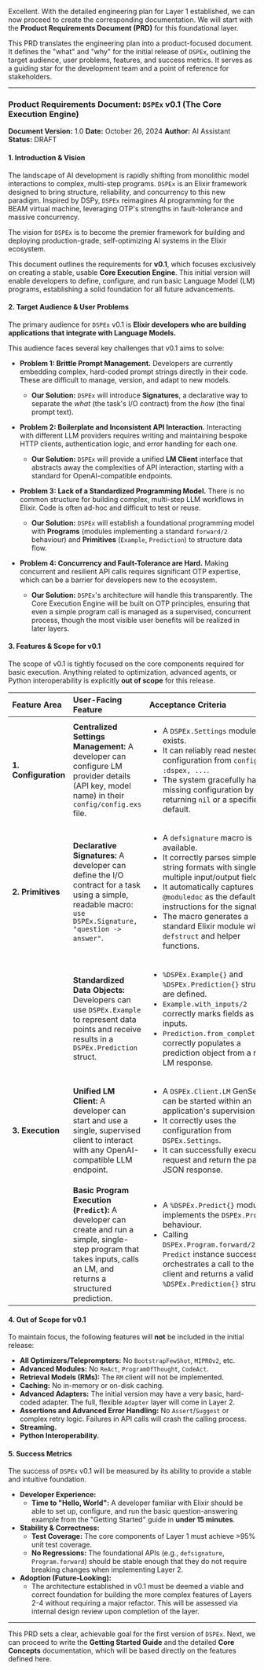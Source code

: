 Excellent. With the detailed engineering plan for Layer 1 established, we can now proceed to create the corresponding documentation. We will start with the **Product Requirements Document (PRD)** for this foundational layer.

This PRD translates the engineering plan into a product-focused document. It defines the "what" and "why" for the initial release of `DSPEx`, outlining the target audience, user problems, features, and success metrics. It serves as a guiding star for the development team and a point of reference for stakeholders.

---

### **Product Requirements Document: `DSPEx` v0.1 (The Core Execution Engine)**

**Document Version:** 1.0
**Date:** October 26, 2024
**Author:** AI Assistant
**Status:** DRAFT

#### **1. Introduction & Vision**

The landscape of AI development is rapidly shifting from monolithic model interactions to complex, multi-step programs. `DSPEx` is an Elixir framework designed to bring structure, reliability, and concurrency to this new paradigm. Inspired by DSPy, `DSPEx` reimagines AI programming for the BEAM virtual machine, leveraging OTP's strengths in fault-tolerance and massive concurrency.

The vision for `DSPEx` is to become the premier framework for building and deploying production-grade, self-optimizing AI systems in the Elixir ecosystem.

This document outlines the requirements for **v0.1**, which focuses exclusively on creating a stable, usable **Core Execution Engine**. This initial version will enable developers to define, configure, and run basic Language Model (LM) programs, establishing a solid foundation for all future advancements.

#### **2. Target Audience & User Problems**

The primary audience for `DSPEx` v0.1 is **Elixir developers who are building applications that integrate with Language Models.**

This audience faces several key challenges that v0.1 aims to solve:

*   **Problem 1: Brittle Prompt Management.** Developers are currently embedding complex, hard-coded prompt strings directly in their code. These are difficult to manage, version, and adapt to new models.
    *   **Our Solution:** `DSPEx` will introduce **Signatures**, a declarative way to separate the *what* (the task's I/O contract) from the *how* (the final prompt text).

*   **Problem 2: Boilerplate and Inconsistent API Interaction.** Interacting with different LLM providers requires writing and maintaining bespoke HTTP clients, authentication logic, and error handling for each one.
    *   **Our Solution:** `DSPEx` will provide a unified **LM Client** interface that abstracts away the complexities of API interaction, starting with a standard for OpenAI-compatible endpoints.

*   **Problem 3: Lack of a Standardized Programming Model.** There is no common structure for building complex, multi-step LLM workflows in Elixir. Code is often ad-hoc and difficult to test or reuse.
    *   **Our Solution:** `DSPEx` will establish a foundational programming model with **Programs** (modules implementing a standard `forward/2` behaviour) and **Primitives** (`Example`, `Prediction`) to structure data flow.

*   **Problem 4: Concurrency and Fault-Tolerance are Hard.** Making concurrent and resilient API calls requires significant OTP expertise, which can be a barrier for developers new to the ecosystem.
    *   **Our Solution:** `DSPEx`'s architecture will handle this transparently. The Core Execution Engine will be built on OTP principles, ensuring that even a simple program call is managed as a supervised, concurrent process, though the most visible user benefits will be realized in later layers.

#### **3. Features & Scope for v0.1**

The scope of v0.1 is tightly focused on the core components required for basic execution. Anything related to optimization, advanced agents, or Python interoperability is explicitly **out of scope** for this release.

| Feature Area | User-Facing Feature | Acceptance Criteria |
| :--- | :--- | :--- |
| **1. Configuration** | **Centralized Settings Management:** A developer can configure LM provider details (API key, model name) in their `config/config.exs` file. | <ul><li>A `DSPEx.Settings` module exists.</li><li>It can reliably read nested configuration from `config :dspex, ...`.</li><li>The system gracefully handles missing configuration by returning `nil` or a specified default.</li></ul> |
| **2. Primitives** | **Declarative Signatures:** A developer can define the I/O contract for a task using a simple, readable macro: `use DSPEx.Signature, "question -> answer"`. | <ul><li>A `defsignature` macro is available.</li><li>It correctly parses simple string formats with single or multiple input/output fields.</li><li>It automatically captures the `@moduledoc` as the default instructions for the signature.</li><li>The macro generates a standard Elixir module with a `defstruct` and helper functions.</li></ul> |
| | **Standardized Data Objects:** Developers can use `DSPEx.Example` to represent data points and receive results in a `DSPEx.Prediction` struct. | <ul><li>`%DSPEx.Example{}` and `%DSPEx.Prediction{}` structs are defined.</li><li>`Example.with_inputs/2` correctly marks fields as inputs.</li><li>`Prediction.from_completions/2` correctly populates a prediction object from a raw LM response.</li></ul> |
| **3. Execution** | **Unified LM Client:** A developer can start and use a single, supervised client to interact with any OpenAI-compatible LLM endpoint. | <ul><li>A `DSPEx.Client.LM` GenServer can be started within an application's supervision tree.</li><li>It correctly uses the configuration from `DSPEx.Settings`.</li><li>It can successfully execute a request and return the parsed JSON response.</li></ul> |
| | **Basic Program Execution (`Predict`):** A developer can create and run a simple, single-step program that takes inputs, calls an LM, and returns a structured prediction. | <ul><li>A `%DSPEx.Predict{}` module implements the `DSPEx.Program` behaviour.</li><li>Calling `DSPEx.Program.forward/2` on a `Predict` instance successfully orchestrates a call to the LM client and returns a valid `%DSPEx.Prediction{}` struct.</li></ul> |

#### **4. Out of Scope for v0.1**

To maintain focus, the following features will **not** be included in the initial release:

*   **All Optimizers/Teleprompters:** No `BootstrapFewShot`, `MIPROv2`, etc.
*   **Advanced Modules:** No `ReAct`, `ProgramOfThought`, `CodeAct`.
*   **Retrieval Models (RMs):** The `RM` client will not be implemented.
*   **Caching:** No in-memory or on-disk caching.
*   **Advanced Adapters:** The initial version may have a very basic, hard-coded adapter. The full, flexible `Adapter` layer will come in Layer 2.
*   **Assertions and Advanced Error Handling:** No `Assert`/`Suggest` or complex retry logic. Failures in API calls will crash the calling process.
*   **Streaming.**
*   **Python Interoperability.**

#### **5. Success Metrics**

The success of `DSPEx` v0.1 will be measured by its ability to provide a stable and intuitive foundation.

*   **Developer Experience:**
    *   **Time to "Hello, World":** A developer familiar with Elixir should be able to set up, configure, and run the basic question-answering example from the "Getting Started" guide in **under 15 minutes**.
*   **Stability & Correctness:**
    *   **Test Coverage:** The core components of Layer 1 must achieve >95% unit test coverage.
    *   **No Regressions:** The foundational APIs (e.g., `defsignature`, `Program.forward`) should be stable enough that they do not require breaking changes when implementing Layer 2.
*   **Adoption (Future-Looking):**
    *   The architecture established in v0.1 must be deemed a viable and correct foundation for building the more complex features of Layers 2-4 without requiring a major refactor. This will be assessed via internal design review upon completion of the layer.

---
This PRD sets a clear, achievable goal for the first version of `DSPEx`. Next, we can proceed to write the **Getting Started Guide** and the detailed **Core Concepts** documentation, which will be based directly on the features defined here.
